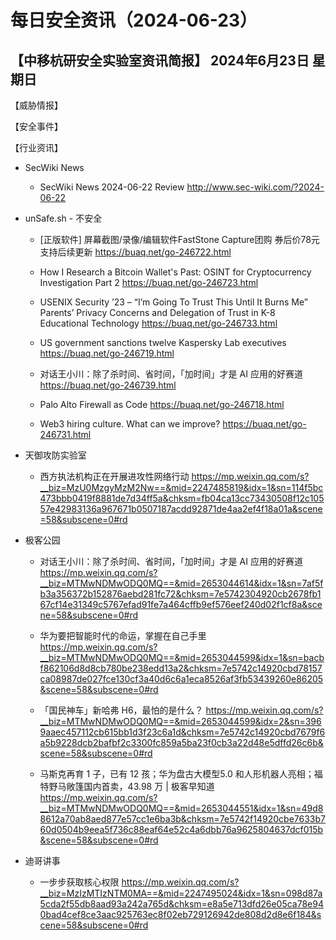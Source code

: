 # 每日安全资讯（2024-06-23）

【中移杭研安全实验室资讯简报】
2024年6月23日 星期日
---------------------------
【威胁情报】

【安全事件】

【行业资讯】

- SecWiki News
  - SecWiki News 2024-06-22 Review
http://www.sec-wiki.com/?2024-06-22

- unSafe.sh - 不安全
  - [正版软件] 屏幕截图/录像/编辑软件FastStone Capture团购 券后价78元支持后续更新
https://buaq.net/go-246722.html

  - How I Research a Bitcoin Wallet's Past: OSINT for Cryptocurrency Investigation Part 2
https://buaq.net/go-246723.html

  - USENIX Security ’23 – “I’m Going To Trust This Until It Burns Me” Parents’ Privacy Concerns and Delegation of Trust in K-8 Educational Technology
https://buaq.net/go-246733.html

  - US government sanctions twelve Kaspersky Lab executives
https://buaq.net/go-246719.html

  - 对话王小川：除了杀时间、省时间，「加时间」才是 AI 应用的好赛道
https://buaq.net/go-246739.html

  - Palo Alto Firewall as Code
https://buaq.net/go-246718.html

  - Web3 hiring culture. What can we improve?
https://buaq.net/go-246731.html

- 天御攻防实验室
  - 西方执法机构正在开展进攻性网络行动
https://mp.weixin.qq.com/s?__biz=MzU0MzgyMzM2Nw==&mid=2247485819&idx=1&sn=114f5bc473bbb0419f8881de7d34ff5a&chksm=fb04ca13cc73430508f12c10557e42983136a967671b0507187acdd92871de4aa2ef4f18a01a&scene=58&subscene=0#rd

- 极客公园
  - 对话王小川：除了杀时间、省时间，「加时间」才是 AI 应用的好赛道
https://mp.weixin.qq.com/s?__biz=MTMwNDMwODQ0MQ==&mid=2653044614&idx=1&sn=7af5fb3a356372b152876aebd281fc72&chksm=7e5742304920cb2678fb167cf14e31349c5767efad91fe7a464cffb9ef576eef240d02f1cf8a&scene=58&subscene=0#rd

  - 华为要把智能时代的命运，掌握在自己手里
https://mp.weixin.qq.com/s?__biz=MTMwNDMwODQ0MQ==&mid=2653044599&idx=1&sn=bacbf862106d8d8cb780be238edd13a2&chksm=7e5742c14920cbd78157ca08987de027fce130cf3a40d6c6a1eca8526af3fb53439260e86205&scene=58&subscene=0#rd

  - 「国民神车」新哈弗 H6，最怕的是什么？
https://mp.weixin.qq.com/s?__biz=MTMwNDMwODQ0MQ==&mid=2653044599&idx=2&sn=3969aaec457112cb615bb1d3f23c6a1d&chksm=7e5742c14920cbd7679f6a5b9228dcb2bafbf2c3300fc859a5ba23f0cb3a22d48e5dffd26c6b&scene=58&subscene=0#rd

  - 马斯克再育 1 子，已有 12 孩；华为盘古大模型5.0 和人形机器人亮相；福特野马敞篷国内首卖，43.98 万 | 极客早知道
https://mp.weixin.qq.com/s?__biz=MTMwNDMwODQ0MQ==&mid=2653044551&idx=1&sn=49d88612a70ab8aed877e57cc1e6ba3b&chksm=7e5742f14920cbe7633b760d0504b9eea5f736c88eaf64e52c4a6dbb76a9625804637dcf015b&scene=58&subscene=0#rd

- 迪哥讲事
  - 一步步获取核心权限
https://mp.weixin.qq.com/s?__biz=MzIzMTIzNTM0MA==&mid=2247495024&idx=1&sn=098d87a5cda2f55db8aad93a242a765d&chksm=e8a5e713dfd26e05ca78e940bad4cef8ce3aac925763ec8f02eb729126942de808d2d8e6f184&scene=58&subscene=0#rd

